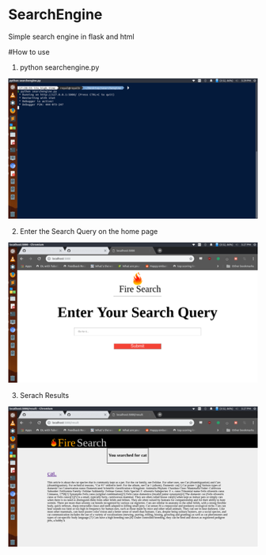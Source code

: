 # SearchEngine

Simple search engine in flask and html


#How to use

1) python searchengine.py

![alt text](images/start.png)


2) Enter the Search Query on the home page


![alt text](images/home.png)


3) Serach Results 


![alt text](images/result.png)
